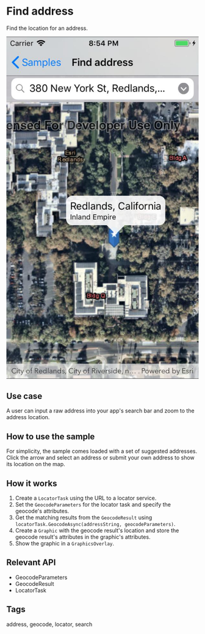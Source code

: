 # Find address

Find the location for an address.

![screenshot](FindAddress.jpg)

## Use case

A user can input a raw address into your app's search bar and zoom to the address location.

## How to use the sample

For simplicity, the sample comes loaded with a set of suggested addresses. Click the arrow and select an address or submit your own address to show its location on the map.

## How it works

1. Create a `LocatorTask` using the URL to a locator service.
2. Set the `GeocodeParameters` for the locator task and specify the geocode's attributes.
3. Get the matching results from the `GeocodeResult` using `locatorTask.GeocodeAsync(addressString, geocodeParameters)`.
4. Create a `Graphic` with the geocode result's location and store the geocode result's attributes in the graphic's attributes.
5. Show the graphic in a `GraphicsOverlay`.

## Relevant API

* GeocodeParameters
* GeocodeResult
* LocatorTask

## Tags

address, geocode, locator, search
